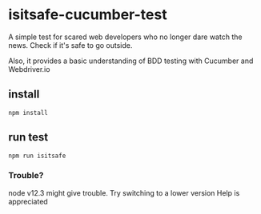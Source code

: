 # isitsafe-cucumber-test
A simple test for scared web developers who no longer dare watch the news. Check if it's safe to go outside.

Also, it provides a basic understanding of BDD testing with Cucumber and Webdriver.io

## install
`npm install`

## run test
`npm run isitsafe`

### Trouble?
node v12.3 might give trouble. Try switching to a lower version
Help is appreciated
